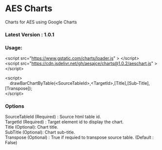 # AES Charts
Charts for AES using Google Charts

<h3>Latest Version : 1.0.1</h3>

<h3>Usage:</h3>

&lt;script src="https://www.gstatic.com/charts/loader.js" > &lt;/script><br>
&lt;script src="https://cdn.jsdelivr.net/gh/aesajce/charts@1.0.2/aeschart.js" > &lt;/script>

&lt;script><br>
&nbsp;&nbsp;&nbsp;&nbsp;drawBarChartByTable(&lt;SourceTableId>,&lt;TargetId>,[Title],[Sub-Title],[Transpose]);<br>
&lt;/script>

<h3>Options</h3>
SourceTableId (Required) : Source html table id.<br>
TargetId (Required) : Target element id to display the chart.<br>
Title (Optional): Chart title.<br>
SubTitle (Optional): Chart sub-title.<br>
Transpose (Optional) : True if requied to transpose source table. (Default : False)
